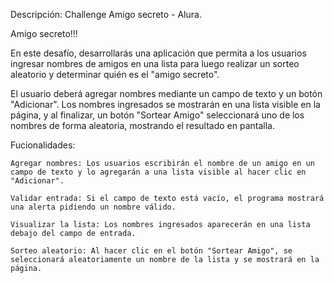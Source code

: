 Descripción: Challenge Amigo secreto - Alura. 

Amigo secreto!!!

En este desafío, desarrollarás una aplicación que permita a los usuarios ingresar nombres de amigos en una lista para luego realizar un sorteo 
aleatorio y determinar quién es el "amigo secreto".

El usuario deberá agregar nombres mediante un campo de texto y un botón "Adicionar". Los nombres ingresados se mostrarán en una lista visible en la página,
y al finalizar, un botón "Sortear Amigo" seleccionará uno de los nombres de forma aleatoria, mostrando el resultado en pantalla.

Fucionalidades:

    Agregar nombres: Los usuarios escribirán el nombre de un amigo en un campo de texto y lo agregarán a una lista visible al hacer clic en "Adicionar".

    Validar entrada: Si el campo de texto está vacío, el programa mostrará una alerta pidiendo un nombre válido.

    Visualizar la lista: Los nombres ingresados aparecerán en una lista debajo del campo de entrada.

    Sorteo aleatorio: Al hacer clic en el botón "Sortear Amigo", se seleccionará aleatoriamente un nombre de la lista y se mostrará en la página.
